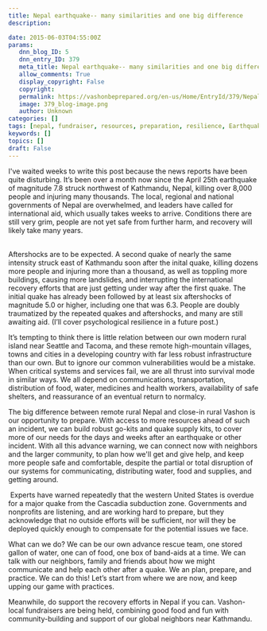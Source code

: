 ```yaml
---
title: Nepal earthquake-- many similarities and one big difference
description: 
date: 2015-06-03T04:55:00Z
params:
   dnn_blog_ID: 5
   dnn_entry_ID: 379
   meta_title: Nepal earthquake-- many similarities and one big difference
   allow_comments: True
   display_copyright: False
   copyright: 
   permalink: https://vashonbeprepared.org/en-us/Home/EntryId/379/Nepal-earthquake-many-similarities-and-one-big-difference
   image: 379_blog-image.png
   author: Unknown
categories: []
tags: [nepal, fundraiser, resources, preparation, resilience, Earthquake, 2015]
keywords: []
topics: []
draft: False
---
```


I've waited weeks to write this post because the news reports have been quite disturbing. It&rsquo;s been over a month now since the April 25th earthquake of magnitude 7.8 struck northwest of Kathmandu, Nepal, killing over 8,000 people and injuring many thousands. The local, regional and national governments of Nepal are overwhelmed, and leaders have called for international aid, which usually takes weeks to arrive. Conditions there are still very grim, people are not yet safe from further harm, and recovery will likely take many years. <br />
<br />
<p>Aftershocks are to be expected. A second quake of nearly the same intensity struck east of Kathmandu soon after the inital quake, killing dozens more people and injuring more than a thousand, as well as toppling more buildings, causing more landslides, and interrupting the international recovery efforts that are just getting under way after the first quake. The initial quake has already been followed by at least six aftershocks of magnitude 5.0 or higher, including one that was 6.3. People are doubly traumatized by the repeated quakes and aftershocks, and many are still awaiting aid. (I&rsquo;ll cover psychological resilience in a future post.) </p>
<p>It&rsquo;s tempting to think there is little relation between our own modern rural island near Seattle and Tacoma, and these remote high-mountain villages, towns and cities in a developing country with far less robust infrastructure than our own. But to ignore our common vulnerabilities would be a mistake. When critical systems and services fail, we are all thrust into survival mode in similar ways. We all depend on communications, transportation, distribution of food, water, medicines and health workers, availability of safe shelters, and reassurance of an eventual return to normalcy. </p>
<p>The big difference between remote rural Nepal and close-in rural Vashon is our opportunity to prepare. With access to more resources ahead of such an incident, we can build robust go-kits and quake supply kits, to cover more of our needs for the days and weeks after an earthquake or other incident. With all this advance warning, we can connect now with neighbors and the larger community, to plan how we'll get and give help, and keep more people safe and comfortable, despite the partial or total disruption of our systems for communicating, distributing water, food and supplies, and getting around.</p>
<p>&nbsp;Experts have warned repeatedly that the western United States is overdue for a major quake from the Cascadia subduction zone. Governments and nonprofits are listening, and are working hard to prepare, but they acknowledge that no outside efforts will be sufficient, nor will they be deployed quickly enough to compensate for the potential issues we face. </p>
<p>What can we do? We can be our own advance rescue team, one stored gallon of water, one can of food, one box of band-aids at a time. We can talk with our neighbors, family and friends about how we might communicate and help each other after a quake. We an plan, prepare, and practice. We can do this! Let&rsquo;s start from where we are now, and keep upping our game with practices. </p>
<p>Meanwhile, do support the recovery efforts in Nepal if you can. Vashon-local fundraisers are being held, combining good food and fun with community-building and support of our global neighbors near Kathmandu.</p>
<p>&nbsp;</p>
<p>&nbsp;</p>
<p></p>
